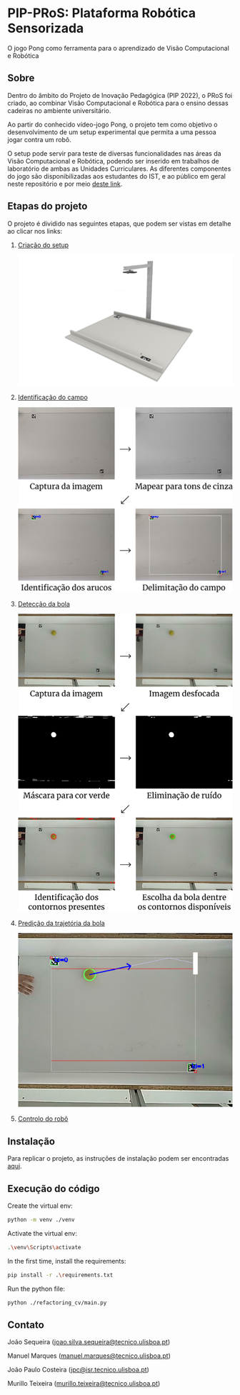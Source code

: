 # PIP-PRoS: Plataforma Robótica Sensorizada

O jogo Pong como ferramenta para o aprendizado de Visão Computacional e Robótica


## Sobre
Dentro do âmbito do Projeto de Inovação Pedagógica (PIP 2022), o PRoS foi criado, ao combinar Visão Computacional e Robótica para o ensino dessas cadeiras no ambiente universitário.

Ao partir do conhecido vídeo-jogo Pong, o projeto tem como objetivo o desenvolvimento de um setup experimental que permita a uma pessoa jogar contra um robô.

O setup pode servir para teste de diversas funcionalidades nas áreas da Visão Computacional e Robótica, podendo ser inserido em trabalhos de laboratório de ambas as Unidades Curriculares. As diferentes componentes do jogo são disponibilizadas aos estudantes do IST, e ao público em geral neste repositório e por meio [deste link](https://sites.google.com/tecnico.ulisboa.pt/pip-pros/home).


## Etapas do projeto

O projeto é dividido nas seguintes etapas, que podem ser vistas em detalhe ao clicar nos links:

1. [Criação do setup](https://sites.google.com/tecnico.ulisboa.pt/pip-pros/etapas/setup-sugerido)

    ![Setup](./images/setup.png)

1. [Identificação do campo](https://sites.google.com/tecnico.ulisboa.pt/pip-pros/etapas/identifica%C3%A7%C3%A3o-do-campo)

    ![Identificação do campo](./images/campo.png)

1. [Detecção da bola](https://sites.google.com/tecnico.ulisboa.pt/pip-pros/etapas/detec%C3%A7%C3%A3o-da-bola)

    ![Detecção da bola](./images/bola.png)

1. [Predição da trajetória da bola](https://sites.google.com/tecnico.ulisboa.pt/pip-pros/etapas/predi%C3%A7%C3%A3o-da-trajet%C3%B3ria)

    ![Predição da trajetória](./images/prediction.png)

1. [Controlo do robô](https://sites.google.com/tecnico.ulisboa.pt/pip-pros/etapas/controlo-do-rob%C3%B4)

## Instalação

Para replicar o projeto, as instruções de instalação podem ser encontradas [aqui](https://sites.google.com/tecnico.ulisboa.pt/pip-pros/instala%C3%A7%C3%A3o-e-personaliza%C3%A7%C3%A3o).

## Execução do código

Create the virtual env:

``` bash
python -m venv ./venv
```

Activate the virtual env:
``` bash
.\venv\Scripts\activate
```

In the first time, install the requirements:
``` bash
pip install -r .\requirements.txt
```

Run the python file:
``` bash
python ./refactoring_cv/main.py
```


## Contato

João Sequeira (joao.silva.sequeira@tecnico.ulisboa.pt)

Manuel Marques (manuel.marques@tecnico.ulisboa.pt)

João Paulo Costeira (jpc@isr.tecnico.ulisboa.pt)

Murillo Teixeira (murillo.teixeira@tecnico.ulisboa.pt)